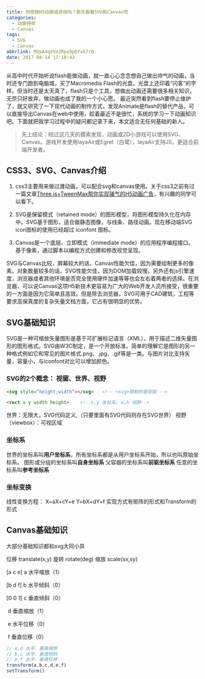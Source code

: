 ```yaml
---
title: 你想做H5动画或游戏吗？那先看看SVG和Canvas吧
categories:
  - 动画特效
  - Canvas
tags:
  - SVG
  - Canvas
abbrlink: MVpA4qVVnJRpx9pDfxb7rQ
date: 2017-08-14 17:10:43
---
```


从高中时代开始听说flash能做动画，就一直心心念念想自己做出帅气的动画，当时还专门跑到电脑城，买了Macromedia Flash的光盘，光盘上还印着“闪客”的字样。但当时还是太天真了，flash只是个工具，想做出动画还需要很多相关知识，无奈只好放弃，做动画也成了我的一个小心愿。
最近突然看到flash要停止维护了，就又研究了一下现代动画的制作方式，发现Animate是flash的替代产品，可以直接导出Canvas在web中使用，趁着最近不是很忙，系统的学习一下动画知识吧。下面就把我学习过程中的疑问都记录下来，本文适合无任何基础的新人。

> 先上结论：经过这几天的摸索发现，动画或2D小游戏可以使用SVG、Canvas。游戏开发使用layaAir或Egret（白鹭），layaAir支持JS，更适合前端开发者。

## CSS3、SVG、Canvas介绍
1. css3主要用来做过渡动画，可以配合svg和canvas使用。关于css3之前有过一篇文章[Three.js+TweenMax帮你实现骚气的H5动画广告](http://zkzhao.github.io/6IeVPTJlGdtsxb0AAqk6ug.html)，有兴趣的同学可以看下。

2. SVG是保留模式（retained mode）的图形模型，将图形模型持久化在内存中。SVG基于图形，适合做静态图像，与线条、路径动画。现在移动端SVG icon图标的使用已经超过 iconfont 图标。

3. Canvas是一个底层、立即模式（immediate mode）的应用程序编程接口。基于像素，通过脚本以编程方式创建和修改视觉呈现。

SVG与Canvas比较，屏幕较大的话，Canvas性能欠佳，因为需要绘制更多的像素。对象数量较多的话，SVG性能欠佳，因为DOM加载较慢。另外还有js引擎速度，浏览器或者其他环境是否完全使用硬件加速等等也会左右着两者的选择。在浏览器，可以说Canvas这项H5新技术更容易为广大的Web开发人员所接受，很重要的一方面是因为它简单且高效。但是除去浏览器，SVG可用于CAD建筑，工程等要求高保真度的复杂矢量文档方面，它占有很明显的优势。


## SVG基础知识
SVG是一种可缩放矢量图形是基于可扩展标记语言（XML），用于描述二维矢量图形的图形格式。SVG由W3C制定，是一个开放标准。简单的理解它是图形的另一种格式例如它和常见的图片格式.png、.jpg、.gif等是一类。与图片对比支持矢量，容量小，与iconfont对比可以增加颜色。

### SVG的2个概念： 视窗、世界、视野
```html
<svg style=“height;width”></svg>   <!-- <svg>限制的是视窗 -->

<rect x y width height>    <!--x,y 坐标系; w,h 视野-->
```

世界：无限大，SVG代码定义,（只要里面有SVG代码则存在SVG世界）
视野（viewbox）：可视区域

### 坐标系
世界的坐标系叫**用户坐标系**，所有坐标系都是从用户坐标系开始，所以也叫原始坐标系。
图形或分组的坐标系叫**自身坐标系**
父容器的坐标系叫**前驱坐标系**
任意的坐标系叫**参考坐标系**

### 坐标变换
线性变换方程：
X=aX+cY+e
Y=bX+dY+f
实现方式有矩阵的形式和Transform的形式

## Canvas基础知识
大部分基础知识都和svg大同小异

位移 translate(x,y)
旋转 rotate(deg)
缩放 scale(sx,sy)

[a  c  e]           a 水平缩放（1）

[b  d  f]           b 水平倾斜（0）

[0  0  1]           c 垂直倾斜（0）

​			d 垂直缩放（1）

​			e 水平位移（0）

​			f 垂直位移（0）			


```js
// a,d 水平、垂直缩放
// b,c 水平、垂直倾斜
// e,f 水平、垂直位移
transform(a,b,c,d,e,f)
setTransform()

```

